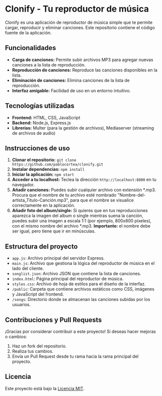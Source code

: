 # Clonify - Tu reproductor de música

Clonify es una aplicación de reproductor de música simple que te permite cargar, reproducir y eliminar canciones. Este repositorio contiene el código fuente de la aplicación.

## Funcionalidades

- **Carga de canciones:** Permite subir archivos MP3 para agregar nuevas canciones a la lista de reproducción.
- **Reproducción de canciones:** Reproduce las canciones disponibles en la lista.
- **Eliminación de canciones:** Elimina canciones de la lista de reproducción.
- **Interfaz amigable:** Facilidad de uso en un entorno intuitivo.

## Tecnologías utilizadas

- **Frontend:** HTML, CSS, JavaScript
- **Backend:** Node.js, Express.js
- **Librerías:** Multer (para la gestión de archivos), Mediaserver (streaming de archivos de audio)

## Instrucciones de uso

1. **Clonar el repositorio:** `git clone https://github.com/pablocortea/clonify.git`
2. **Instalar dependencias:** `npm install`
3. **Iniciar la aplicación:** `npm start`
4. **Acceder a tu localhost:** Teclea la dirección `http://localhost:8800` en tu navegador.
5. **Añadir canciones:** Puedes subir cualquier archivo con extensión *.mp3. Procura que el nombre de tu archivo esté nombrado "Nombre-del-artista_Titulo-Canción.mp3", para que el nombre se visualice correctamente en la aplicación.
6. **Añadir foto del album/single:** Si quieres que en tus reproducciones aparezca la imagen del album o single mientras suena la canción, puedes subir una imagen a escala 1:1 (por ejemplo, 800x800 píxeles), con el mismo nombre del archivo *.mp3. **Importante:** el nombre debe ser igual, pero tiene que ir en minúsculas.

## Estructura del proyecto

- `app.js`: Archivo principal del servidor Express.
- `main.js`: Archivo que gestiona la lógica del reproductor de música en el lado del cliente.
- `songlist.json`: Archivo JSON que contiene la lista de canciones.
- `index.html`: Página principal del reproductor de música.
- `styles.css`: Archivo de hoja de estilos para el diseño de la interfaz.
- `/public`: Carpeta que contiene archivos estáticos como CSS, imágenes y JavaScript del frontend.
- `/songs`: Directorio donde se almacenan las canciones subidas por los usuarios.

## Contribuciones y Pull Requests

¡Gracias por considerar contribuir a este proyecto! Si deseas hacer mejoras o cambios:

1. Haz un fork del repositorio.
2. Realiza tus cambios.
3. Envía un Pull Request desde tu rama hacia la rama principal del proyecto.

## Licencia

Este proyecto está bajo la [Licencia MIT](LICENSE).
